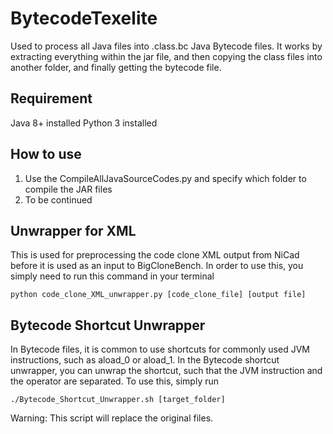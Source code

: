 # BytecodeTexelite
Used to process all Java files into .class.bc Java Bytecode files. It works by extracting everything within the jar file, and then copying the class files into another folder, and finally getting the bytecode file.
## Requirement
Java 8+ installed
Python 3 installed
## How to use
1. Use the CompileAllJavaSourceCodes.py and specify which folder to compile the JAR files
2. To be continued
## Unwrapper for XML
This is used for preprocessing the code clone XML output from NiCad before it is used as an input to BigCloneBench. In order to use this, you simply need to run this command in your terminal

 ```
python code_clone_XML_unwrapper.py [code_clone_file] [output file]
 ```

## Bytecode Shortcut Unwrapper
In Bytecode files, it is common to use shortcuts for commonly used JVM instructions, such as aload_0 or aload_1. In the Bytecode shortcut unwrapper, you can unwrap the shortcut, such that the JVM instruction and the operator are separated. To use this, simply run
```
./Bytecode_Shortcut_Unwrapper.sh [target_folder]

```
Warning: This script will replace the original files.